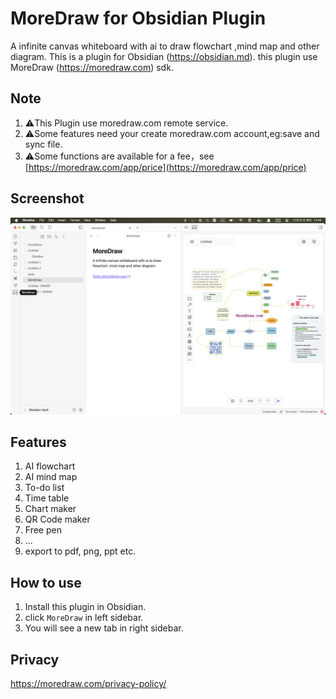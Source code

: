 # MoreDraw for Obsidian Plugin

A infinite canvas whiteboard with ai to draw flowchart ,mind map and other diagram.
This is a plugin for Obsidian (https://obsidian.md).
this plugin use MoreDraw (https://moredraw.com) sdk.

## Note

1. ⚠️This Plugin use moredraw.com remote service.
2. ⚠️Some features need your create moredraw.com account,eg:save and sync file.
3. ⚠️Some functions are available for a fee，see [https://moredraw.com/app/price](https://moredraw.com/app/price)

## Screenshot

![](https://github.com/webceoboy/moredraw-obsidian/blob/main/assets/screenshot.png)

## Features

1. AI flowchart
2. AI mind map
3. To-do list
4. Time table
5. Chart maker
6. QR Code maker
7. Free pen
8. ...
9. export to pdf, png, ppt etc.

## How to use

1. Install this plugin in Obsidian.
2. click `MoreDraw` in left sidebar.
3. You will see a new tab in right sidebar.

## Privacy

https://moredraw.com/privacy-policy/
